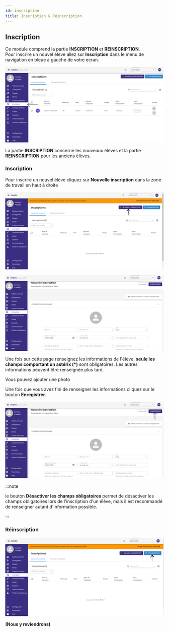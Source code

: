 ```yaml
---
id: inscription
title: Inscription & Réinscription
---
```


## Inscription

Ce module comprend la partie **INSCRIPTION** et **REINSCRIPTION**.<br />
Pour inscrire un nouvel élève allez sur **Inscription** dans le menu de navigation en bleue à gauche de votre ecran.

![img](../static/img/Inscription/Inscription0.PNG)

La partie **INSCRIPTION** concerne les nouveaux élèves et la partie **REINSCRIPTION** pour les anciens élèves.

### Inscription

Pour inscrire un nouvel élève cliquez sur **Nouvelle inscription** dans la zone de travail en haut à droite

![img](../static/img/Inscription/Inscription2.PNG)

![img](../static/img/Inscription/NouvelleInscription.PNG)

Une fois sur cette page renseignez les informations de l'élève, **seule les champs comportant un astérix (*)** sont obligatoires. Les autres informations peuvent être renseignée plus tard.

Vous pouvez ajouter une photo 

Une fois que vous avez fini de renseigner les informations cliquez sur le bouton **Enregistrer**.

![img](../static/img/Inscription/NouvelleInscriptionEnregistrer.jpg)

:::note

le bouton **Désactiver les champs obligatoires** permet de désactiver les champs obligatoires lors de l'inscription d'un élève, mais il est recommandé de renseigner autant d'information possible.

:::

### Réinscription

![img](../static/img/Inscription/Reinscription1.PNG)

**(Nous y reviendrons)**